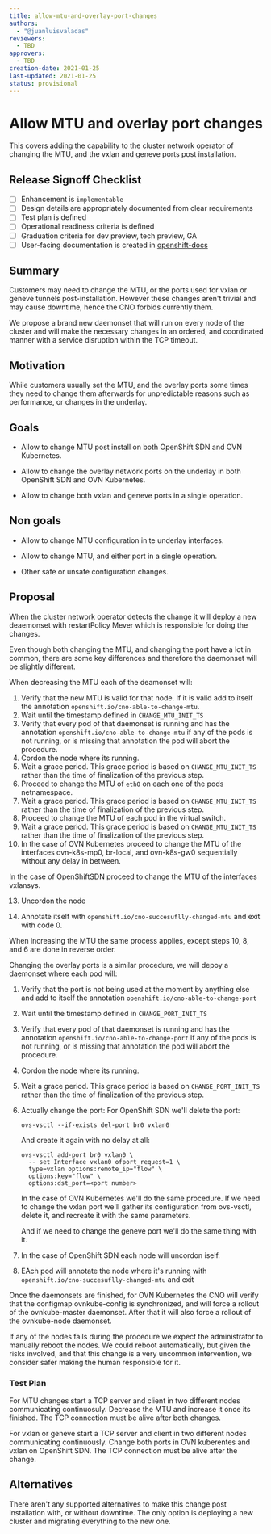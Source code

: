 ```yaml
---
title: allow-mtu-and-overlay-port-changes
authors:
  - "@juanluisvaladas"
reviewers:
  - TBD
approvers:
  - TBD
creation-date: 2021-01-25
last-updated: 2021-01-25
status: provisional
---
```


# Allow MTU and overlay port changes

This covers adding the capability to the cluster network operator of changing
the MTU, and the vxlan and geneve ports post installation.

## Release Signoff Checklist

- [ ] Enhancement is `implementable`
- [ ] Design details are appropriately documented from clear requirements
- [ ] Test plan is defined
- [ ] Operational readiness criteria is defined
- [ ] Graduation criteria for dev preview, tech preview, GA
- [ ] User-facing documentation is created in [openshift-docs](https://github.com/openshift/openshift-docs/)

## Summary

Customers may need to change the MTU, or the ports used for vxlan or geneve
tunnels post-installation. However these changes aren't trivial and may cause
downtime, hence the CNO forbids currently them.

We propose a brand new daemonset that will run on every node of the cluster and
will make the necessary changes in an ordered, and coordinated manner with a
service disruption within the TCP timeout.

## Motivation

While customers usually set the MTU, and the overlay ports some times they
need to change them afterwards for unpredictable reasons such as performance,
or changes in the underlay.

## Goals

* Allow to change MTU post install on both OpenShift SDN and OVN Kubernetes.

* Allow to change the overlay network ports on the underlay in both OpenShift
  SDN and OVN Kubernetes.

* Allow to change both vxlan and geneve ports in a single operation.

## Non goals

* Allow to change MTU configuration in te underlay interfaces.

* Allow to change MTU, and either port in a single operation.

* Other safe or unsafe configuration changes.

## Proposal

When the cluster network operator detects the change it will deploy a new
deaemonset with restartPolicy Mever which is responsible for doing the changes.

Even though both changing the MTU, and changing the port have a lot in common,
there are some key differences and therefore the daemonset will be slightly
different.

When decreasing the MTU each of the deamonset will:

1. Verify that the new MTU is valid for that node. If it is valid add to
   itself the annotation `openshift.io/cno-able-to-change-mtu`.
2. Wait until the timestamp defined in `CHANGE_MTU_INIT_TS`
3. Verify that every pod of that daemonset is running and has the annotation
   `openshift.io/cno-able-to-change-mtu` if any of the pods is not running, or
   is missing that annotation the pod will abort the procedure.
4. Cordon the node where its running.
5. Wait a grace period. This grace period is based on
   `CHANGE_MTU_INIT_TS` rather than the time of finalization of the
   previous step.
6. Proceed to change the MTU of `eth0` on each one of the pods netnamespace.
7. Wait a grace period. This grace period is based on
   `CHANGE_MTU_INIT_TS` rather than the time of finalization of the
   previous step.
8. Proceed to change the MTU of each pod in the virtual switch.
9. Wait a grace period. This grace period is based on
   `CHANGE_MTU_INIT_TS` rather than the time of finalization of the
   previous step.
10. In the case of OVN Kubernetes proceed to change the MTU of the interfaces
   ovn-k8s-mp0, br-local, and ovn-k8s-gw0 sequentially without any delay in
   between.

   In the case of OpenShiftSDN proceed to change the MTU of the interfaces
   vxlansys.

13. Uncordon the node

14. Annotate itself with `openshift.io/cno-succesuflly-changed-mtu` and exit
    with code 0.

When increasing the MTU the same process applies, except steps 10, 8, and 6 are done in reverse order.

Changing the overlay ports is a similar procedure, we will depoy a daemonset
where each pod will:

1. Verify that the port is not being used at the moment by anything else and
   add to itself the annotation `openshift.io/cno-able-to-change-port`
2. Wait until the timestamp defined in `CHANGE_PORT_INIT_TS`
3. Verify that every pod of that daemonset is running and has the annotation
   `openshift.io/cno-able-to-change-port` if any of the pods is not running, or
   is missing that annotation the pod will abort the procedure.
4. Cordon the node where its running.
5. Wait a grace period. This grace period is based on
   `CHANGE_PORT_INIT_TS` rather than the time of finalization of the
   previous step.
6. Actually change the port:
   For OpenShift SDN we'll delete the port:

   `ovs-vsctl --if-exists del-port br0 vxlan0`

   And create it again with no delay at all:

   ```
   ovs-vsctl add-port br0 vxlan0 \
     -- set Interface vxlan0 ofport_request=1 \
     type=vxlan options:remote_ip="flow" \
     options:key="flow" \
     options:dst_port=<port number>
   ```

   In the case of OVN Kubernetes we'll do the same procedure. If we need to
   change the vxlan port we'll gather its configuration from ovs-vsctl, delete
   it, and recreate it with the same parameters.

   And if we need to change the geneve port we'll do the same thing with it.

7. In the case of OpenShift SDN each node will uncordon iself.
8. EAch pod will annotate the node where it's running with
   `openshift.io/cno-succesuflly-changed-mtu` and exit

Once the daemonsets are finished, for OVN Kubernetes the CNO will verify that
the configmap ovnkube-config is synchronized, and will force a rollout of the
ovnkube-master daemonset. After that it will also force a rollout of the
ovnkube-node daemonset.

If any of the nodes fails during the procedure we expect the administrator to
manually reboot the nodes. We could reboot automatically, but given the risks
involved, and that this change is a very uncommon intervention, we consider
safer making the human responsible for it.

### Test Plan
For MTU changes start a TCP server and client in two different nodes
communicating continuosuly. Decrease the MTU and increase it once its finished.
The TCP connection must be alive after both changes.

For vxlan or geneve start a TCP server and client in two different nodes
communicating continuously. Change both ports in OVN kuberentes and vxlan
on OpenShift SDN. The TCP connection must be alive after the change.

## Alternatives

There aren't any supported alternatives to make this change post installation
with, or without downtime. The only option is deploying a new cluster and
migrating everything to the new one.
